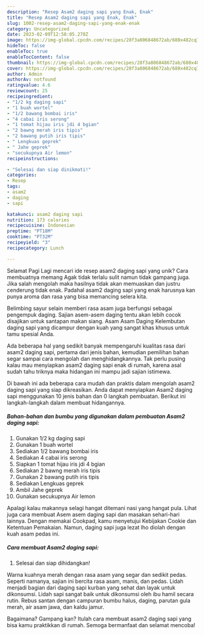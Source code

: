 ```yaml
---
description: "Resep Asam2 daging sapi yang Enak, Enak"
title: "Resep Asam2 daging sapi yang Enak, Enak"
slug: 1002-resep-asam2-daging-sapi-yang-enak-enak
category: Uncategorized
date: 2023-02-09T12:58:05.278Z
image: https://img-global.cpcdn.com/recipes/28f3a806848672ab/680x482cq70/asam2-daging-sapi-foto-resep-utama.jpg
hideToc: false
enableToc: true
enableTocContent: false
thumbnail: https://img-global.cpcdn.com/recipes/28f3a806848672ab/680x482cq70/asam2-daging-sapi-foto-resep-utama.jpg
cover: https://img-global.cpcdn.com/recipes/28f3a806848672ab/680x482cq70/asam2-daging-sapi-foto-resep-utama.jpg
author: Admin
authorAv: notfound
ratingvalue: 4.6
reviewcount: 25
recipeingredient:
- "1/2 kg daging sapi"
- "1 buah wortel"
- "1/2 bawang bombai iris"
- "4 cabai iris serong"
- "1 tomat hijau iris jdi 4 bgian"
- "2 bawng merah iris tipis"
- "2 bawang putih iris tipis"
- " Lengkuas geprek"
- " Jahe geprek"
- "secukupnya Air lemon"
recipeinstructions:

- "Selesai dan siap dinikmati!"
categories:
- Resep
tags:
- asam2
- daging
- sapi

katakunci: asam2 daging sapi 
nutrition: 173 calories
recipecuisine: Indonesian
preptime: "PT18M"
cooktime: "PT32M"
recipeyield: "3"
recipecategory: Lunch

---
```



Selamat Pagi Lagi mencari ide resep asam2 daging sapi yang unik? Cara membuatnya memang Agak tidak terlalu sulit namun tidak gampang juga. Jika salah mengolah maka hasilnya tidak akan memuaskan dan justru cenderung tidak enak. Padahal asam2 daging sapi yang enak harusnya kan punya aroma dan rasa yang bisa memancing selera kita.


Belimbing sayur selain memberi rasa asam juga berfungsi sebagai pengempuk daging. Sajian asem-asem daging tentu akan lebih cocok disajikan untuk santapan makan siang. Asam Asam Daging Kelembutan daging sapi yang dicampur dengan kuah yang sangat khas khusus untuk tamu spesial Anda.

Ada beberapa hal yang sedikit banyak mempengaruhi kualitas rasa dari asam2 daging sapi, pertama dari jenis bahan, kemudian pemilihan bahan segar sampai cara mengolah dan menghidangkannya. Tak perlu pusing kalau mau menyiapkan asam2 daging sapi enak di rumah, karena asal sudah tahu triknya maka hidangan ini mampu jadi sajian istimewa.


Di bawah ini ada beberapa cara mudah dan praktis dalam mengolah asam2 daging sapi yang siap dikreasikan. Anda dapat menyiapkan Asam2 daging sapi menggunakan 10 jenis bahan dan 0 langkah pembuatan. Berikut ini langkah-langkah dalam membuat hidangannya.

<!--inarticleads1-->

##### Bahan-bahan dan bumbu yang digunakan dalam pembuatan Asam2 daging sapi:

1. Gunakan 1/2 kg daging sapi
1. Gunakan 1 buah wortel
1. Sediakan 1/2 bawang bombai iris
1. Sediakan 4 cabai iris serong
1. Siapkan 1 tomat hijau iris jdi 4 bgian
1. Sediakan 2 bawng merah iris tipis
1. Gunakan 2 bawang putih iris tipis
1. Sediakan  Lengkuas geprek
1. Ambil  Jahe geprek
1. Gunakan secukupnya Air lemon


Apalagi kalau makannya selagi hangat ditemani nasi yang hangat pula. Lihat juga cara membuat Asem asem daging sapi dan masakan sehari-hari lainnya. Dengan memakai Cookpad, kamu menyetujui Kebijakan Cookie dan Ketentuan Pemakaian. Namun, daging sapi juga lezat lho diolah dengan kuah asam pedas ini. 

<!--inarticleads2-->

##### Cara membuat Asam2 daging sapi:


1. Selesai dan siap dihidangkan!

Warna kuahnya merah dengan rasa asam yang segar dan sedikit pedas. Seperti namanya, sajian ini bercita rasa asam, manis, dan pedas. Lidah menjadi bagian dari daging sapi kurban yang sehat dan layak untuk dikonsumsi. Lidah sapi sangat baik untuk dikonsumsi oleh ibu hamil secara rutin. Rebus santan dengan campuran bumbu halus, daging, parutan gula merah, air asam jawa, dan kaldu jamur. 

Bagaimana? Gampang kan? Itulah cara membuat asam2 daging sapi yang bisa kamu praktikkan di rumah. Semoga bermanfaat dan selamat mencoba!
